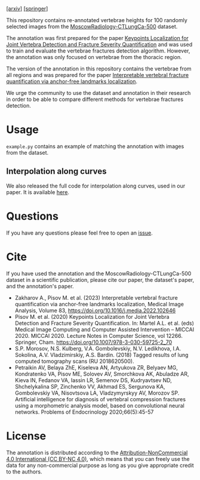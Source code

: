 [[arxiv]](https://arxiv.org/abs/2204.06818) [[springer]](https://www.sciencedirect.com/science/article/abs/pii/S1361841522002742)

This repository contains re-annotated vertebrae heights for 100 randomly selected 
images from the [MoscowRadiology-CTLungCa-500](https://mosmed.ai/en/datasets/mosmeddata-kt-s-priznakami-raka-legkogo-tip-viii/)
dataset. 

The annotation was first prepared for the paper [Keypoints Localization for Joint Vertebra Detection and Fracture Severity Quantification](https://arxiv.org/abs/2005.11960) 
and was used to train and evaluate the vertebrae fractures detection algorithm. However, the annotation was only focused on vertebrae from the thoracic region.

The version of the annotation in this repository contains the vertebrae from all regions and was prepared for the paper
[Interpretable vertebral fracture quantification via anchor-free landmarks localization](https://www.sciencedirect.com/science/article/abs/pii/S1361841522002742).

We urge the community to use the dataset and annotation in their research 
in order to be able to compare different methods for vertebrae fractures detection.

# Usage

`example.py` contains an example of matching the annotation with images from the dataset.

## Interpolation along curves

We also released the full code for interpolation along curves, used in our paper. 
It is available [here](https://github.com/neuro-ml/straighten).

# Questions

If you have any questions please feel free to open an [issue](https://github.com/neuro-ml/anchor-free-genant/issues).

# Cite

If you have used the annotation and the MoscowRadiology-CTLungCa-500 dataset in a scientific publication, please cite 
our paper, the dataset's paper, and the annotation's paper.

 - Zakharov A., Pisov M. et al. (2023) Interpretable vertebral fracture quantification via anchor-free landmarks localization, Medical Image Analysis, Volume 83, https://doi.org/10.1016/j.media.2022.102646
 - Pisov M. et al. (2020) Keypoints Localization for Joint Vertebra Detection and Fracture Severity Quantification. In: Martel A.L. et al. (eds) Medical Image Computing and Computer Assisted Intervention – MICCAI 2020. MICCAI 2020. Lecture Notes in Computer Science, vol 12266. Springer, Cham. https://doi.org/10.1007/978-3-030-59725-2_70
 - S.P. Morosov, N.S. Kulberg, V.A. Gombolevskiy, N.V. Ledikhova, I.A. Sokolina, A.V. Vladzimirskiy, A.S. Bardin. (2018) Tagged results of lung computed tomography scans (RU 2018620500).
 - Petraikin AV, Belaya ZhE, Kiseleva AN, Artyukova ZR, Belyaev MG, Kondratenko VA, Pisov ME, Solovev AV, Smorchkova AK, Abuladze AR, Kieva IN, Fedanov VA, Iassin LR, Semenov DS, Kudryavtsev ND, Shchelykalina SP, Zinchenko VV, Akhmad ES, Sergunova KA, Gombolevskiy VA, Nisovtsova LA, Vladzymyrskyy AV, Morozov SP. Artificial intelligence for diagnosis of vertebral compression fractures using a morphometric analysis model, based on convolutional neural networks. Problems of Endocrinology 2020;66(5):45-57
 
# License

The annotation is distributed according to the [Attribution-NonCommercial 4.0 International (CC BY-NC 4.0)](https://creativecommons.org/licenses/by-nc/4.0/),
which means that you can freely use the data for any non-commercial purpose 
as long as you give appropriate credit to the authors.
